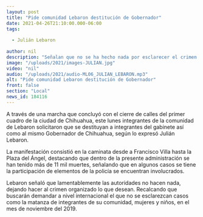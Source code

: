 ```yaml
---
layout: post
title: "Pide comunidad Lebaron destitución de Gobernador"
date: 2021-04-26T21:10:00.000-06:00
tags:
  
  - Julián Lebaron
  
author: nil
description: "Señalan que no se ha hecho nada por esclarecer el crimen."
image: "/uploads/2021/images-JULIAN.jpg"
video: "nil"
audio: "/uploads/2021/audio-ML06_JULIAN_LEBARON.mp3"
alt: "Pide comunidad Lebaron destitución de Gobernador"
front: false
section: "Local"
news_id: 184116
---
```


A través de una marcha que concluyó con el cierre de calles del primer cuadro de la ciudad de Chihuahua, este lunes integrantes de la comunidad de Lebaron solicitaron que se destituyan a integrantes del gabinete así como al mismo Gobernador de Chihuahua, según lo expresó Julián Lebaron.

La manifestación consistió en la caminata desde a Francisco Villa hasta la Plaza del Ángel, destacando que dentro de la presente administración se han tenido más de 11 mil muertes, señalando que en algunos casos se tiene la participación de elementos de la policía se encuentran involucrados.

Lebaron señaló que lamentablemente las autoridades no hacen nada, dejando hacer al crimen organizado lo que desean.
 Recalcando que buscarán demandar a nivel internacional el que no se esclarezcan casos como la matanza de integrantes de su comunidad, mujeres y niños, en el mes de noviembre del 2019.
